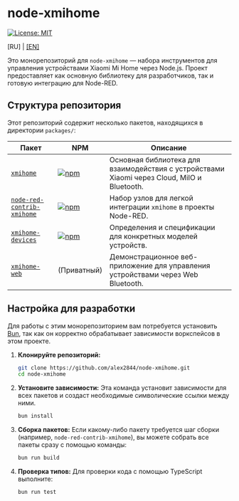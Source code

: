 # node-xmihome

[![License: MIT](https://img.shields.io/badge/License-MIT-yellow.svg)](https://opensource.org/licenses/MIT)

[RU] | [[EN]](../README.md)

Это монорепозиторий для `node-xmihome` — набора инструментов для управления
устройствами Xiaomi Mi Home через Node.js. Проект предоставляет как основную
библиотеку для разработчиков, так и готовую интеграцию для Node-RED.

## Структура репозитория

Этот репозиторий содержит несколько пакетов, находящихся в директории `packages/`:

| Пакет | NPM | Описание |
| --- | --- | --- |
| [`xmihome`](../../packages/node/) | [![npm](https://img.shields.io/npm/v/xmihome.svg)](https://www.npmjs.com/package/xmihome) | Основная библиотека для взаимодействия с устройствами Xiaomi через Cloud, MiIO и Bluetooth. |
| [`node-red-contrib-xmihome`](../../packages/node-red/) | [![npm](https://img.shields.io/npm/v/node-red-contrib-xmihome.svg)](https://www.npmjs.com/package/node-red-contrib-xmihome) | Набор узлов для легкой интеграции `xmihome` в проекты Node-RED. |
| [`xmihome-devices`](../../packages/devices/) | [![npm](https://img.shields.io/npm/v/xmihome-devices.svg)](https://www.npmjs.com/package/xmihome-devices) | Определения и спецификации для конкретных моделей устройств. |
| [`xmihome-web`](../../packages/web/) | (Приватный) | Демонстрационное веб-приложение для управления устройствами через Web Bluetooth. |

## Настройка для разработки

Для работы с этим монорепозиторием вам потребуется установить [Bun](https://bun.sh/),
так как он корректно обрабатывает зависимости воркспейсов в этом проекте.

1. **Клонируйте репозиторий:**

    ```bash
    git clone https://github.com/alex2844/node-xmihome.git
    cd node-xmihome
    ```

2. **Установите зависимости:**
    Эта команда установит зависимости для всех пакетов и создаст необходимые
    символические ссылки между ними.

    ```bash
    bun install
    ```

3. **Сборка пакетов:**
    Если какому-либо пакету требуется шаг сборки (например, `node-red-contrib-xmihome`),
    вы можете собрать все пакеты сразу с помощью команды:

    ```bash
    bun run build
    ```

4. **Проверка типов:**
    Для проверки кода с помощью TypeScript выполните:

    ```bash
    bun run test
    ```
